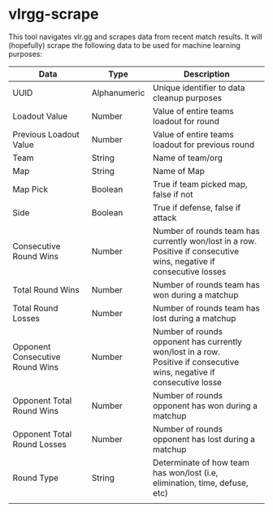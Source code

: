 # vlrgg-scrape
This tool navigates vlr.gg and scrapes data from recent match results. It will (hopefully) scrape the following data to be used for machine learning purposes:

| Data                            | Type         | Description                                                                                                                  |
|---------------------------------|--------------|------------------------------------------------------------------------------------------------------------------------------|
| UUID                            | Alphanumeric | Unique identifier to data cleanup purposes                                                                                   |
| Loadout Value                   | Number       | Value of entire teams loadout for round                                                                                      |
| Previous Loadout Value          | Number       | Value of entire teams loadout for previous round                                                                             |
| Team                            | String       | Name of team/org                                                                                                             |
| Map                             | String       | Name of Map                                                                                                                  |
| Map Pick                        | Boolean      | True if team picked map, false if not                                                                                        |
| Side                            | Boolean      | True if defense, false if attack                                                                                             |
| Consecutive Round Wins          | Number       | Number of rounds team has currently won/lost in a row. <br/> Positive if consecutive wins, negative if consecutive losses    |
| Total Round Wins                | Number       | Number of rounds team has won during a matchup                                                                               |
| Total Round Losses              | Number       | Number of rounds team has lost during a matchup                                                                              |
| Opponent Consecutive Round Wins | Number       | Number of rounds opponent has currently won/lost in a row. <br/> Positive if consecutive wins, negative if consecutive losse |
| Opponent Total Round Wins       | Number       | Number of rounds opponent has won during a matchup                                                                                  |
| Opponent Total Round Losses     | Number       | Number of rounds opponent has lost during a matchup                                                                          |
| Round Type                      | String       | Determinate of how team has won/lost (i.e, elimination, time, defuse, etc)                                                   |
|                                 |              |                                                                                                                              |
